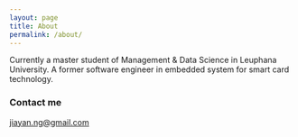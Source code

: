 ```yaml
---
layout: page
title: About
permalink: /about/
---
```


Currently a master student of Management & Data Science in Leuphana University. A former software engineer in embedded system for smart card technology. 

### Contact me

[jiayan.ng@gmail.com](mailto:email@domain.com)
